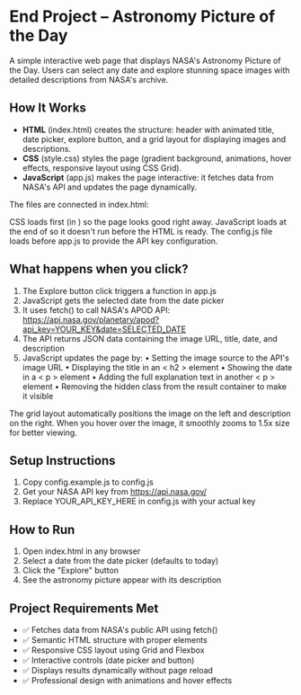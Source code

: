 # End Project – Astronomy Picture of the Day

A simple interactive web page that displays NASA's Astronomy Picture of the Day. Users can select any date and explore stunning space images with detailed descriptions from NASA's archive.

## How It Works

- **HTML** (index.html) creates the structure: header with animated title, date picker, explore button, and a grid layout for displaying images and descriptions.
- **CSS** (style.css) styles the page (gradient background, animations, hover effects, responsive layout using CSS Grid).
- **JavaScript** (app.js) makes the page interactive: it fetches data from NASA's API and updates the page dynamically.

The files are connected in index.html:

<script src="config.js"></script>
<script src="app.js"></script>

CSS loads first (in <head>) so the page looks good right away. JavaScript loads at the end of <body> so it doesn't run before the HTML is ready. The config.js file loads before app.js to provide the API key configuration.

## What happens when you click?

1.	The Explore button click triggers a function in app.js
2.	JavaScript gets the selected date from the date picker
3.	It uses fetch() to call NASA's APOD API: https://api.nasa.gov/planetary/apod?api_key=YOUR_KEY&date=SELECTED_DATE
4.	The API returns JSON data containing the image URL, title, date, and description
5.	JavaScript updates the page by:
•	Setting the image source to the API's image URL
•	Displaying the title in an < h2 > element
•	Showing the date in a < p > element
•	Adding the full explanation text in another < p > element
•	Removing the hidden class from the result container to make it visible



The grid layout automatically positions the image on the left and description on the right. When you hover over the image, it smoothly zooms to 1.5x size for better viewing.

## Setup Instructions

1. Copy config.example.js to config.js
2. Get your NASA API key from https://api.nasa.gov/
3. Replace YOUR_API_KEY_HERE in config.js with your actual key

## How to Run

1. Open index.html in any browser
2. Select a date from the date picker (defaults to today)
3. Click the "Explore" button
4. See the astronomy picture appear with its description

## Project Requirements Met

- ✅ Fetches data from NASA's public API using fetch()
- ✅ Semantic HTML structure with proper elements
- ✅ Responsive CSS layout using Grid and Flexbox
- ✅ Interactive controls (date picker and button)
- ✅ Displays results dynamically without page reload
- ✅ Professional design with animations and hover effects


